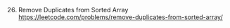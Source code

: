 

26. Remove Duplicates from Sorted Array  
 https://leetcode.com/problems/remove-duplicates-from-sorted-array/


